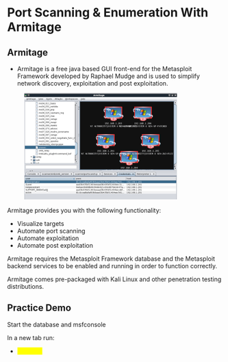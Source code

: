 # Port Scanning & Enumeration With Armitage

## Armitage

* Armitage is a free java based GUI front-end for the Metasploit Framework developed by Raphael Mudge and is used to simplify network discovery, exploitation and post exploitation.

<figure><img src="../../.gitbook/assets/image (235).png" alt=""><figcaption></figcaption></figure>

Armitage provides you with the following functionality:

* Visualize targets
* Automate port scanning
* Automate exploitation
* Automate post exploitation

Armitage requires the Metasploit Framework database and the Metasploit backend services to be enabled and running in order to function correctly.

Armitage comes pre-packaged with Kali Linux and other penetration testing distributions.

## Practice Demo

Start the database and msfconsole

In a new tab run:

* <mark style="color:yellow;">armitage</mark>



























